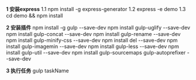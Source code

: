 **1 安装express**
    1.1 npm install -g express-generator
    1.2 express -e demo
    1.3 cd demo && npm install

**2 安装插件**
    npm install -g gulp --save-dev
    npm install gulp-uglify --save-dev
    npm install gulp-concat --save-dev
    npm install gulp-rename --save-dev
    npm install gulp-minify-css --save-dev
    npm install del --save-dev
    npm install gulp-imagemin  --save-dev
    npm install gulp-less --save-dev
    npm install gulp-util --save-dev
    npm install gulp-sourcemaps gulp-autoprefixer --save-dev

**3 执行任务**
    gulp taskName